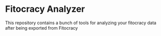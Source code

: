 Fitocracy Analyzer
===================

This repository contains a bunch of tools for analyzing
your fitocracy data after being exported from Fitocracy

